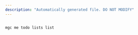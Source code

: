 ```yaml
---
description: "Automatically generated file. DO NOT MODIFY"
---
```


```cli

mgc me todo lists list

```
